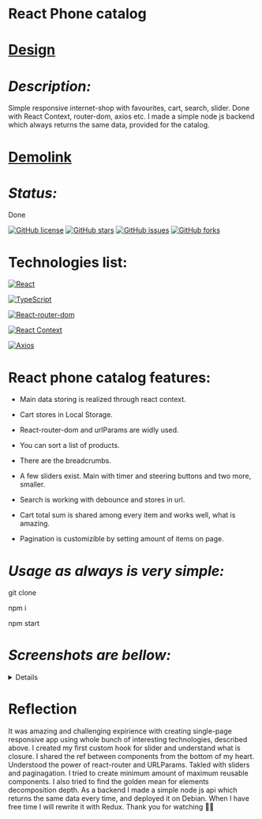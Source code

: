 # React Phone catalog

# [Design](https://www.figma.com/file/uEetgWenSRxk9jgiym6Yzp/Phone-catalog-redesign?node-id=1%3A2)

# _Description:_

Simple responsive internet-shop with favourites, cart, search, slider. Done with React Context, router-dom, axios etc. I made a simple node js backend which always returns the same data, provided for the catalog.

# [Demolink](https://haduigon.github.io/react-phone-catalog/#/)

# _Status:_

Done

[![GitHub license](https://img.shields.io/github/license/haduigon/react-phone-catalog)](https://github.com/haduigon/react-phone-catalog/blob/master/LICENSE)
[![GitHub stars](https://img.shields.io/github/stars/haduigon/react-phone-catalog)](https://github.com/haduigon/react-phone-catalog/stargazers)
[![GitHub issues](https://img.shields.io/github/issues/haduigon/react-phone-catalog)](https://github.com/haduigon/react-phone-catalog/issues)
[![GitHub forks](https://img.shields.io/github/forks/haduigon/react-phone-catalog)](https://github.com/haduigon/react-phone-catalog/network)

# Technologies list:

[![React](https://img.shields.io/badge/React-18.3.1-green)](https://react.dev/)

[![TypeScript](https://img.shields.io/badge/TypeScript-5.4.5-green)](https://www.typescriptlang.org/)

[![React-router-dom](https://img.shields.io/badge/React%20Router%20Dom-6.23.1-yellow)](https://reactrouter.com/en/main)

[![React Context](https://img.shields.io/badge/React%20Context-0.0.3-blue)](https://reactjs.org/docs/context.html)

[![Axios](https://img.shields.io/badge/Axios-18.3.1-orange)](https://axios.com)

# React phone catalog features:

- Main data storing is realized through react context.

- Cart stores in Local Storage.

- React-router-dom and urlParams are widly used.

- You can sort a list of products.

- There are the breadcrumbs.

- A few sliders exist. Main with timer and steering buttons and two more, smaller.

- Search is working with debounce and stores in url.

- Cart total sum is shared among every item and works well, what is amazing.

- Pagination is customizible by setting amount of items on page.

# _Usage as always is very simple:_

git clone

npm i

npm start

# _Screenshots are bellow:_

<details>
<img width="1792" alt="Screenshot 2024-06-05 at 16 29 19" src="https://github.com/haduigon/react-phone-catalog/assets/20277989/7f2d192a-74cd-48db-b5a9-c9a75eb11948">
<img width="1792" alt="Screenshot 2024-06-05 at 16 29 59" src="https://github.com/haduigon/react-phone-catalog/assets/20277989/eb760cff-d28e-4e20-b210-d09a323dfbd1">
<img width="1792" alt="Screenshot 2024-06-05 at 16 30 27" src="https://github.com/haduigon/react-phone-catalog/assets/20277989/81d10459-3ed3-4bcd-98b3-33514cf9da7d">
</details>

# Reflection

It was amazing and challenging expirience with creating single-page responsive app using whole bunch of interesting technologies, described above. I created my first custom hook for slider and understand what is closure. I shared the ref between components from the bottom of my heart. Understood the power of react-router and URLParams. Takled with sliders and paginagation. I tried to create minimum amount of maximum reusable components. I also tried to find the golden mean for elements decomposition depth. As a backend I made a simple node js api which returns the same data every time, and deployed it on Debian. When I have free time I will rewrite it with Redux. Thank you for watching 👨‍🦲
